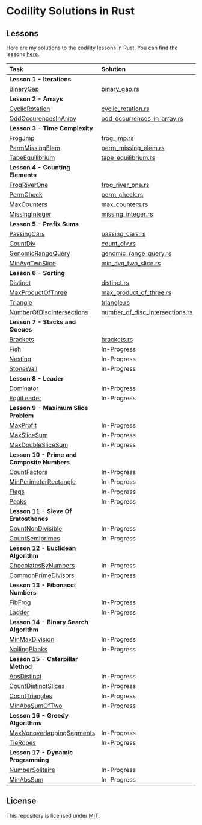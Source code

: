 # Codility Solutions in Rust

## Lessons

Here are my solutions to the codility lessons in Rust.  You can find the lessons [here](https://app.codility.com/programmers/lessons/).

| Task                                                                                                                          | Solution                                                                       |  
|:------------------------------------------------------------------------------------------------------------------------------|:-------------------------------------------------------------------------------|
| **Lesson 1 - Iterations**                                                                                                     |                                                                                |
| [BinaryGap](https://app.codility.com/programmers/lessons/1-iterations/binary_gap/)                                            | [binary_gap.rs](src/iterations/binary_gap.rs)                                  |
| **Lesson 2 - Arrays**                                                                                                         |                                                                                |
| [CyclicRotation](https://app.codility.com/programmers/lessons/2-arrays/cyclic_rotation/)                                      | [cyclic_rotation.rs](src/arrays/cyclic_rotation.rs)                            |
| [OddOccurencesInArray](https://app.codility.com/programmers/lessons/2-arrays/odd_occurrences_in_array/)                       | [odd_occurrences_in_array.rs](src/arrays/odd_occurrences_in_array.rs)          |
| **Lesson 3 - Time Complexity**                                                                                                |                                                                                |
| [FrogJmp](https://app.codility.com/programmers/lessons/3-time_complexity/frog_jmp/)                                           | [frog_jmp.rs](src/time_complexity/frog_jmp.rs)                                 |
| [PermMissingElem](https://app.codility.com/programmers/lessons/3-time_complexity/perm_missing_elem/)                          | [perm_missing_elem.rs](src/time_complexity/perm_missing_elem.rs)               |
| [TapeEquilibrium](https://app.codility.com/programmers/lessons/3-time_complexity/tape_equilibrium/)                           | [tape_equilibrium.rs](src/time_complexity/tape_equilibrium.rs)                 |
| **Lesson 4 - Counting Elements**                                                                                              |                                                                                |
| [FrogRiverOne](https://app.codility.com/programmers/lessons/4-counting_elements/frog_river_one/)                              | [frog_river_one.rs](src/counting_elements/frog_river_one.rs)                   |
| [PermCheck](https://app.codility.com/programmers/lessons/4-counting_elements/perm_check/)                                     | [perm_check.rs](src/counting_elements/perm_check.rs)                           |
| [MaxCounters](https://app.codility.com/programmers/lessons/4-counting_elements/max_counters/)                                 | [max_counters.rs](src/counting_elements/max_counters.rs)                       |
| [MissingInteger](https://app.codility.com/programmers/lessons/4-counting_elements/missing_integer/)                           | [missing_integer.rs](src/counting_elements/missing_integer.rs)                 |
| **Lesson 5 - Prefix Sums**                                                                                                    |                                                                                |
| [PassingCars](https://app.codility.com/programmers/lessons/5-prefix_sums/passing_cars/)                                       | [passing_cars.rs](src/prefix_sums/passing_cars.rs)                             |
| [CountDiv](https://app.codility.com/programmers/lessons/5-prefix_sums/count_div/)                                             | [count_div.rs](src/prefix_sums/count_div.rs)                                   |
| [GenomicRangeQuery](https://app.codility.com/programmers/lessons/5-prefix_sums/genomic_range_query/)                          | [genomic_range_query.rs](src/prefix_sums/genomic_range_query.rs)               |
| [MinAvgTwoSlice](https://app.codility.com/programmers/lessons/5-prefix_sums/min_avg_two_slice/)                               | [min_avg_two_slice.rs](src/prefix_sums/min_avg_two_slice.rs)                   |
| **Lesson 6 - Sorting**                                                                                                        |                                                                                |
| [Distinct](https://app.codility.com/programmers/lessons/6-sorting/distinct/)                                                  | [distinct.rs](src/sorting/distinct.rs)                                         |
| [MaxProductOfThree](https://app.codility.com/programmers/lessons/6-sorting/max_product_of_three/)                             | [max_product_of_three.rs](src/sorting/max_product_of_three.rs)                 |
| [Triangle](https://app.codility.com/programmers/lessons/6-sorting/triangle/)                                                  | [triangle.rs](src/sorting/triangle.rs)                                         |
| [NumberOfDiscIntersections](https://app.codility.com/programmers/lessons/6-sorting/number_of_disc_intersections/)             | [number_of_disc_intersections.rs](src/sorting/number_of_disc_intersections.rs) |
| **Lesson 7 - Stacks and Queues**                                                                                              |                                                                                |
| [Brackets](https://app.codility.com/programmers/lessons/7-stacks_and_queues/brackets/)                                        | [brackets.rs](src/stacks_and_queues/brackets.rs)                               |
| [Fish](https://app.codility.com/programmers/lessons/7-stacks_and_queues/fish/)                                                | In-Progress                                                                    |
| [Nesting](https://app.codility.com/programmers/lessons/7-stacks_and_queues/nesting/)                                          | In-Progress                                                                    |
| [StoneWall](https://app.codility.com/programmers/lessons/7-stacks_and_queues/stone_wall/)                                     | In-Progress                                                                    |
| **Lesson 8 - Leader**                                                                                                         |                                                                                |
| [Dominator](https://app.codility.com/programmers/lessons/8-leader/dominator/)                                                 | In-Progress                                                                    |
| [EquiLeader](https://app.codility.com/programmers/lessons/8-leader/equi_leader/)                                              | In-Progress                                                                    |
| **Lesson 9 - Maximum Slice Problem**                                                                                          |                                                                                |
| [MaxProfit](https://app.codility.com/programmers/lessons/9-maximum_slice_problem/max_profit/)                                 | In-Progress                                                                    |
| [MaxSliceSum](https://app.codility.com/programmers/lessons/9-maximum_slice_problem/max_slice_sum/)                            | In-Progress                                                                    |
| [MaxDoubleSliceSum](https://app.codility.com/programmers/lessons/9-maximum_slice_problem/max_double_slice_sum/)               | In-Progress                                                                    |
| **Lesson 10 - Prime and Composite Numbers**                                                                                   |                                                                                |
| [CountFactors](https://app.codility.com/programmers/lessons/10-prime_and_composite_numbers/count_factors/)                    | In-Progress                                                                    |
| [MinPerimeterRectangle](https://app.codility.com/programmers/lessons/10-prime_and_composite_numbers/min_perimeter_rectangle/) | In-Progress                                                                    |
| [Flags](https://app.codility.com/programmers/lessons/10-prime_and_composite_numbers/flags/)                                   | In-Progress                                                                    |
| [Peaks](https://app.codility.com/programmers/lessons/10-prime_and_composite_numbers/peaks/)                                   | In-Progress                                                                    |
| **Lesson 11 - Sieve Of Eratosthenes**                                                                                         |                                                                                |
| [CountNonDivisible](https://app.codility.com/programmers/lessons/11-sieve_of_eratosthenes/count_non_divisible/)               | In-Progress                                                                    |
| [CountSemiprimes](https://app.codility.com/programmers/lessons/11-sieve_of_eratosthenes/count_semiprimes/)                    | In-Progress                                                                    |
| **Lesson 12 - Euclidean Algorithm**                                                                                           |                                                                                |
| [ChocolatesByNumbers](https://app.codility.com/programmers/lessons/12-euclidean_algorithm/chocolates_by_numbers/)             | In-Progress                                                                    |
| [CommonPrimeDivisors](https://app.codility.com/programmers/lessons/12-euclidean_algorithm/common_prime_divisors/)             | In-Progress                                                                    |
| **Lesson 13 - Fibonacci Numbers**                                                                                             |                                                                                |
| [FibFrog](https://app.codility.com/programmers/lessons/13-fibonacci_numbers/fib_frog/)                                        | In-Progress                                                                    |
| [Ladder](https://app.codility.com/programmers/lessons/13-fibonacci_numbers/ladder/)                                           | In-Progress                                                                    |
| **Lesson 14 - Binary Search Algorithm**                                                                                       |                                                                                |
| [MinMaxDivision](https://app.codility.com/programmers/lessons/14-binary_search_algorithm/min_max_division/)                   | In-Progress                                                                    |
| [NailingPlanks](https://app.codility.com/programmers/lessons/14-binary_search_algorithm/nailing_planks/)                      | In-Progress                                                                    |
| **Lesson 15 - Caterpillar Method**                                                                                            |                                                                                |
| [AbsDistinct](https://app.codility.com/programmers/lessons/15-caterpillar_method/abs_distinct/)                               | In-Progress                                                                    |
| [CountDistinctSlices](https://app.codility.com/programmers/lessons/15-caterpillar_method/count_distinct_slices/)              | In-Progress                                                                    |
| [CountTriangles](https://app.codility.com/programmers/lessons/15-caterpillar_method/count_triangles/)                         | In-Progress                                                                    |
| [MinAbsSumOfTwo](https://app.codility.com/programmers/lessons/15-caterpillar_method/min_abs_sum_of_two/)                      | In-Progress                                                                    |
| **Lesson 16 - Greedy Algorithms**                                                                                             |                                                                                |
| [MaxNonoverlappingSegments](https://app.codility.com/programmers/lessons/16-greedy_algorithms/max_nonoverlapping_segments/)   | In-Progress                                                                    |
| [TieRopes](https://app.codility.com/programmers/lessons/16-greedy_algorithms/tie_ropes/)                                      | In-Progress                                                                    |
| **Lesson 17 - Dynamic Programming**                                                                                           |                                                                                |
| [NumberSolitaire](https://app.codility.com/programmers/lessons/17-dynamic_programming/number_solitaire/)                      | In-Progress                                                                    |
| [MinAbsSum](https://app.codility.com/programmers/lessons/17-dynamic_programming/min_abs_sum/)                                 | In-Progress                                                                    |


## License
This repository is licensed under [MIT](LICENSE).